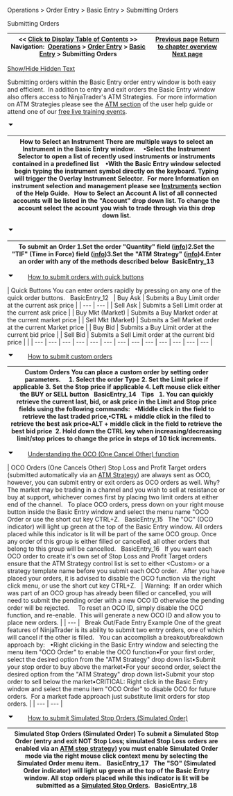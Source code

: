 ﻿


Operations \> Order Entry \> Basic Entry \> Submitting Orders






















Submitting Orders







| \<\< [Click to Display Table of Contents](submitting_orders_basic_entry.md) \>\> **Navigation:**     [Operations](operations.md) \> [Order Entry](order_entry.md) \> [Basic Entry](basic_entry.md) \> Submitting Orders | [Previous page](display_overview_basic_entry.md) [Return to chapter overview](basic_entry.md) [Next page](modifying_and_cancelling_orders_basic_entry.md) |
| --- | --- |




[Show/Hide Hidden Text](javascript:HMToggleExpandAll(!HMAnyToggleOpen()) "Click to open/close expanding sections")









Submitting orders within the Basic Entry order entry window is both easy and efficient.  In addition to entry and exit orders the Basic Entry window also offers access to NinjaTrader's ATM Strategies.  For more information on ATM Strategies please see the [ATM section](advanced_trade_management_atm.md) of the user help guide or attend one of our [free live training events](https://ninjatrader.com/futures/livestreams).


![tog_minus](tog_minus.gif)




| How to Select an Instrument There are multiple ways to select an Instrument in the Basic Entry window.     •Select the Instrument Selector to open a list of recently used instruments or instruments contained in a predefined list    •With the Basic Entry window selected begin typing the instrument symbol directly on the keyboard. Typing will trigger the Overlay Instrument Selector.  For more Information on instrument selection and management please see [Instruments](instruments.md) section of the Help Guide.   How to Select an Account A list of all connected accounts will be listed in the "Account" drop down list. To change the account select the account you wish to trade through via this drop down list. |
| --- |



![tog_minus](tog_minus.gif)




| To submit an Order 1\.Set the order "Quantity" field ([info](quantity_selector.md))2\.Set the "TIF" (Time in Force) field ([info](tif_selector.md))3\.Set the "ATM Strategy" ([info](atm_strategy_parameters.md))4\.Enter an order with any of the methods described below  BasicEntry_13 |
| --- |



![tog_minus](tog_minus.gif)        [How to submit orders with quick buttons](javascript:HMToggle('toggle','HowToSubmitOrdersWithQuickButtons','HowToSubmitOrdersWithQuickButtons_ICON'))




| Quick Buttons You can enter orders rapidly by pressing on any one of the quick order buttons.   BasicEntry_12     | Buy Ask | Submits a Buy Limit order at the current ask price | | --- | --- | | Sell Ask | Submits a Sell Limit order at the current ask price | | Buy Mkt (Market) | Submits a Buy Market order at the current market price | | Sell Mkt (Market) | Submits a Sell Market order at the current Market price | | Buy Bid | Submits a Buy Limit order at the current bid price | | Sell Bid | Submits a Sell Limit order at the current bid price | |
| --- | --- | --- | --- | --- | --- | --- | --- | --- | --- | --- | --- | --- |



![tog_minus](tog_minus.gif)        [How to submit custom orders](javascript:HMToggle('toggle','HowToSubmitCustomOrders','HowToSubmitCustomOrders_ICON'))




| Custom Orders You can place a custom order by setting order parameters.     1\. Select the order Type 2\. Set the Limit price if applicable  3\. Set the Stop price if applicable 4\. Left mouse click either the BUY or SELL button   BasicEntry_14   Tips   1\. You can quickly retrieve the current last, bid, or ask price in the Limit and Stop price fields using the following commands:   •Middle click in the field to retrieve the last traded price,•CTRL \+ middle click in the filed to retrieve the best ask price•ALT \+ middle click in the field to retrieve the best bid price  2\. Hold down the CTRL key when increasing/decreasing limit/stop prices to change the price in steps of 10 tick increments. |
| --- |



![tog_minus](tog_minus.gif)        [Understanding the OCO (One Cancel Other) function](javascript:HMToggle('toggle','UnderstandingTheOcooneCancelOtherFunction','UnderstandingTheOcooneCancelOtherFunction_ICON'))




| OCO Orders (One Cancels Other) Stop Loss and Profit Target orders (submitted automatically via an [ATM Strategy](atm_strategy.md)) are always sent as OCO, however, you can submit entry or exit orders as OCO orders as well. Why? The market may be trading in a channel and you wish to sell at resistance or buy at support, whichever comes first by placing two limit orders at either end of the channel.    To place OCO orders, press down on your right mouse button inside the Basic Entry window and select the menu name "OCO Order or use the short cut key CTRL\+Z.   BasicEntry_15   The "OC" (OCO indicator) will light up green at the top of the Basic Entry window. All orders placed while this indicator is lit will be part of the same OCO group. Once any order of this group is either filled or cancelled, all other orders that belong to this group will be cancelled.    BasicEntry_16   If you want each OCO order to create it's own set of Stop Loss and Profit Target orders ensure that the ATM Strategy control list is set to either \<Custom\> or a strategy template name before you submit each OCO order.   After you have placed your orders, it is advised to disable the OCO function via the right click menu, or use the short cut key CTRL\+Z.     | Warning:  If an order which was part of an OCO group has already been filled or cancelled, you will need to submit the pending order with a new OCO ID otherwise the pending order will be rejected.     To reset an OCO ID, simply disable the OCO function, and re\-enable.  This will generate a new OCO ID and allow you to place new orders. | | --- |      Break Out/Fade Entry Example One of the great features of NinjaTrader is its ability to submit two entry orders, one of which will cancel if the other is filled.   You can accomplish a breakout/breakdown approach by:   •Right clicking in the Basic Entry window and selecting the menu item "OCO Order" to enable the OCO function•For your first order, select the desired option from the "ATM Strategy" drop down list•Submit your stop order to buy above the market•For your second order, select the desired option from the "ATM Strategy" drop down list•Submit your stop order to sell below the market•CRITICAL: Right click in the Basic Entry window and select the menu item "OCO Order" to disable OCO for future orders.  For a market fade approach just substitute limit orders for stop orders. |
| --- | --- |



![tog_minus](tog_minus.gif)        [How to submit Simulated Stop Orders (Simulated Order)](javascript:HMToggle('toggle','HowToSubmitSimulatedStopOrderssimulatedOrder','HowToSubmitSimulatedStopOrderssimulatedOrder_ICON'))




| Simulated Stop Orders (Simulated Order) To submit a Simulated Stop Order (entry and exit NOT Stop Loss; simulated Stop Loss orders are enabled via an [ATM stop strategy](stop_strategy.md)) you must enable Simulated Order mode via the right mouse click context menu by selecting the Simulated Order menu item..   BasicEntry_17   The "SO" (Simulated Order indicator) will light up green at the top of the Basic Entry window. All stop orders placed while this indicator is lit will be submitted as a [Simulated Stop Orders](simulated_stop_orders.md).   BasicEntry_18 |
| --- |











